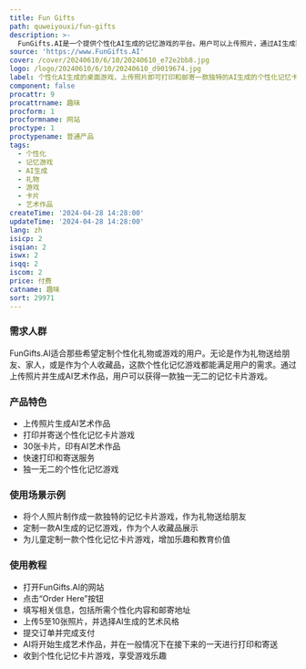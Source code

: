 ```yaml
---
title: Fun Gifts
path: quweiyouxi/fun-gifts
description: >-
  FunGifts.AI是一个提供个性化AI生成的记忆游戏的平台。用户可以上传照片，通过AI生成独特的艺术作品，并打印成为一款记忆卡片游戏。这款游戏拥有30张卡片，印有训练人物的AI艺术作品。FunGifts.AI提供快速的打印和寄送服务，为用户打造一款独一无二的记忆游戏。
source: 'https://www.FunGifts.AI'
cover: /cover/20240610/6/10/20240610_e72e2bb8.jpg
logo: /logo/20240610/6/10/20240610_d9019674.jpg
label: 个性化AI生成的桌面游戏，上传照片即可打印和邮寄一款独特的AI生成的个性化记忆卡片游戏。
component: false
procattr: 9
procattrname: 趣味
procform: 1
procformname: 网站
proctype: 1
proctypename: 普通产品
tags:
  - 个性化
  - 记忆游戏
  - AI生成
  - 礼物
  - 游戏
  - 卡片
  - 艺术作品
createTime: '2024-04-28 14:28:00'
updateTime: '2024-04-28 14:28:00'
lang: zh
isicp: 2
isqian: 2
iswx: 2
isqq: 2
iscom: 2
price: 付费
catname: 趣味
sort: 29971
---
```




### 需求人群
FunGifts.AI适合那些希望定制个性化礼物或游戏的用户。无论是作为礼物送给朋友、家人，或是作为个人收藏品，这款个性化记忆游戏都能满足用户的需求。通过上传照片并生成AI艺术作品，用户可以获得一款独一无二的记忆卡片游戏。

### 产品特色
* 上传照片生成AI艺术作品
* 打印并寄送个性化记忆卡片游戏
* 30张卡片，印有AI艺术作品
* 快速打印和寄送服务
* 独一无二的个性化记忆游戏

### 使用场景示例
* 将个人照片制作成一款独特的记忆卡片游戏，作为礼物送给朋友
* 定制一款AI生成的记忆游戏，作为个人收藏品展示
* 为儿童定制一款个性化记忆卡片游戏，增加乐趣和教育价值

### 使用教程
* 打开FunGifts.AI的网站
* 点击“Order Here”按钮
* 填写相关信息，包括所需个性化内容和邮寄地址
* 上传5至10张照片，并选择AI生成的艺术风格
* 提交订单并完成支付
* AI将开始生成艺术作品，并在一般情况下在接下来的一天进行打印和寄送
* 收到个性化记忆卡片游戏，享受游戏乐趣

  
